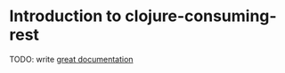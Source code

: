 # Introduction to clojure-consuming-rest

TODO: write [great documentation](http://jacobian.org/writing/what-to-write/)
